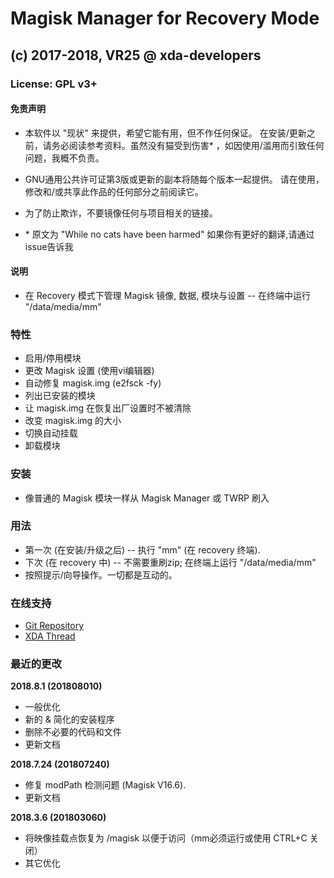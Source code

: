 # Magisk Manager for Recovery Mode
## (c) 2017-2018, VR25 @ xda-developers
### License: GPL v3+



#### 免责声明

- 本软件以 "现状" 来提供，希望它能有用，但不作任何保证。 在安装/更新之前，请务必阅读参考资料。虽然没有猫受到伤害* ，如因使用/滥用而引致任何问题，我概不负责。
- GNU通用公共许可证第3版或更新的副本将随每个版本一起提供。 请在使用，修改和/或共享此作品的任何部分之前阅读它。
- 为了防止欺诈，不要镜像任何与项目相关的链接。

- \* 原文为 "While no cats have been harmed" 如果你有更好的翻译,请通过issue告诉我


#### 说明

- 在 Recovery 模式下管理 Magisk 镜像, 数据, 模块与设置 -- 在终端中运行 "/data/media/mm"



### 特性

- 启用/停用模块
- 更改 Magisk 设置 (使用vi编辑器)
- 自动修复 magisk.img (e2fsck -fy)
- 列出已安装的模块
- 让 magisk.img 在恢复出厂设置时不被清除
- 改变 magisk.img 的大小
- 切换自动挂载
- 卸载模块



### 安装

- 像普通的 Magisk 模块一样从 Magisk Manager 或 TWRP 刷入



### 用法

- 第一次 (在安装/升级之后) -- 执行 "mm" (在 recovery 终端).
- 下次 (在 recovery 中) -- 不需要重刷zip; 在终端上运行 "/data/media/mm"
- 按照提示/向导操作。一切都是互动的。



### 在线支持

- [Git Repository](https://github.com/Magisk-Modules-Repo/Magisk-Manager-for-Recovery-Mode)
- [XDA Thread](https://forum.xda-developers.com/apps/magisk/module-tool-magisk-manager-recovery-mode-t3693165)



### 最近的更改

**2018.8.1 (201808010)**
- 一般优化
- 新的 & 简化的安装程序
- 删除不必要的代码和文件
- 更新文档

**2018.7.24 (201807240)**
- 修复 modPath 检测问题 (Magisk V16.6).
- 更新文档

**2018.3.6 (201803060)**
- 将映像挂载点恢复为 /magisk 以便于访问（mm必须运行或使用 CTRL+C 关闭）
- 其它优化
